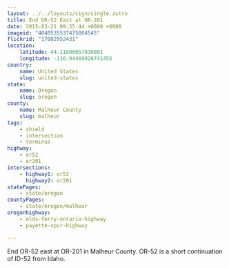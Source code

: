 ```yaml
---
layout: ../../layouts/sign/single.astro
title: End OR-52 East at OR-201
date: 2015-03-21 09:35:44 +0000 +0000
imageid: "4040535537475084545"
flickrid: "17082952431"
location:
    latitude: 44.11606057030801
    longitude: -116.94469928741455
country:
    name: United States
    slug: united-states
state:
    name: Oregon
    slug: oregon
county:
    name: Malheur County
    slug: malheur
tags:
    - shield
    - intersection
    - terminus
highway:
    - or52
    - or201
intersections:
    - highway1: or52
      highway2: or201
statePages:
    - state/oregon
countyPages:
    - state/oregon/malheur
oregonhighway:
    - olds-ferry-ontario-highway
    - payette-spur-highway

---
```

End OR-52 east at OR-201 in Malheur County.  OR-52 is a short continuation of ID-52 from Idaho.